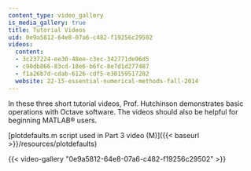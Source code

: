 ```yaml
---
content_type: video_gallery
is_media_gallery: true
title: Tutorial Videos
uid: 0e9a5812-64e8-07a6-c482-f19256c29502
videos:
  content:
  - 3c237224-ee30-48ee-c3ec-342771de96d5
  - c90db866-83cd-18e6-b6fc-8e7d1d277487
  - f1a26b7d-cdab-6126-cdf5-e30159517282
  website: 22-15-essential-numerical-methods-fall-2014
---
```


In these three short tutorial videos, Prof. Hutchinson demonstrates basic operations with Octave software. The videos should also be helpful for beginning MATLAB® users.

[plotdefaults.m script used in Part 3 video (M)]({{< baseurl >}}/resources/plotdefaults)

{{< video-gallery "0e9a5812-64e8-07a6-c482-f19256c29502" >}}

